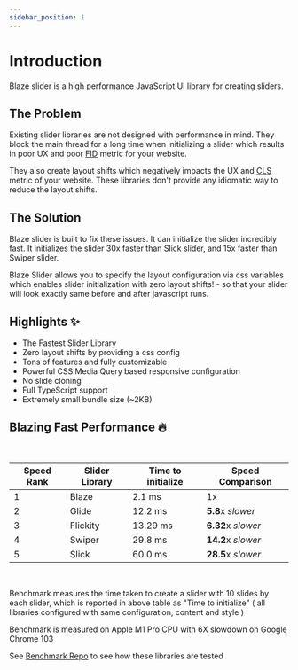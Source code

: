 ```yaml
---
sidebar_position: 1
---
```


# Introduction

Blaze slider is a high performance JavaScript UI library for creating sliders.

## The Problem

Existing slider libraries are not designed with performance in mind. They block the main thread for a long time when initializing a slider which results in poor UX and poor [FID](https://web.dev/fid/) metric for your website.

They also create layout shifts which negatively impacts the UX and [CLS](https://web.dev/cls/) metric of your website. These libraries don't provide any idiomatic way to reduce the layout shifts.

## The Solution

Blaze slider is built to fix these issues. It can initialize the slider incredibly fast. It initializes the slider <span className='wow'>30x faster</span> than Slick slider, and <span className='wow'>15x faster</span> than Swiper slider.

Blaze Slider allows you to specify the layout configuration via css variables which enables slider initialization with <span className='wow'>zero layout shifts!</span> - so that your slider will look exactly same before and after javascript runs.

## Highlights ✨

- The Fastest Slider Library
- Zero layout shifts by providing a css config
- Tons of features and fully customizable
- Powerful CSS Media Query based responsive configuration
- No slide cloning
- Full TypeScript support
- Extremely small bundle size (~2KB)

## Blazing Fast Performance 🔥

<br/>

| Speed Rank                      | Slider Library                      | Time to initialize                   | Speed Comparison                 |
| ------------------------------- | ----------------------------------- | ------------------------------------ | -------------------------------- |
| <span className='wow'>1 </span> | <span className='wow'>Blaze </span> | <span className='wow'>2.1 ms </span> | <span className='wow'>1x </span> |
| 2                               | Glide                               | 12.2 ms                              | **5.8**x _slower_                |
| 3                               | Flickity                            | 13.29 ms                             | **6.32**x _slower_               |
| 4                               | Swiper                              | 29.8 ms                              | **14.2**x _slower_               |
| 5                               | Slick                               | 60.0 ms                              | **28.5**x _slower_               |

<br/>

Benchmark measures the time taken to create a slider with 10 slides by each slider, which is reported in above table as "Time to initialize" ( all libraries configured with same configuration, content and style )

Benchmark is measured on Apple M1 Pro CPU with 6X slowdown on Google Chrome 103

See [Benchmark Repo](https://github.com/blaze-slider/blaze-slider/tree/main/benchmark) to see how these libraries are tested
